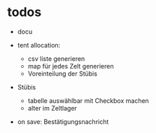# todos

- docu
- tent allocation:
  - csv liste generieren
  - map für jedes Zelt generieren
  - Voreinteilung der Stübis

- Stübis
  - tabelle auswählbar mit Checkbox machen
  - alter im Zeltlager
  
 - on save: Bestätigungsnachricht